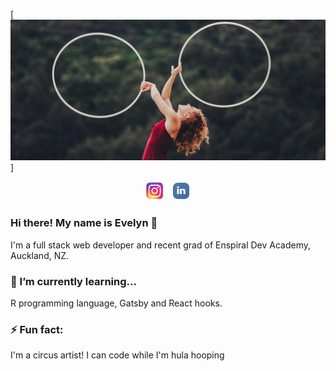 [![Evelyn's Header](https://github.com/betty-bucket/betty-bucket/blob/main/BannerStyle.jpg)]

<p align='center'>
    <a href="https://www.instagram.com/evelyncoulson/"><img height="30" src="https://github.com/betty-bucket/betty-bucket/blob/main/icon/instagram.jpg"></a>&nbsp;&nbsp;
    <a href="https://www.linkedin.com/in/evelyn-coulson-76787689/"><img height="30" src="https://github.com/betty-bucket/betty-bucket/blob/main/icon/linkedin.png"></a>
</p>

### Hi there! My name is Evelyn 👋

<p>I'm a full stack web developer and recent grad of Enspiral Dev Academy, Auckland, NZ. </p>

### 🌱 I’m currently learning...

<p> R programming language, Gatsby and React hooks.</p>

### ⚡ Fun fact:
<p> I'm a circus artist! I can code while I'm hula hooping </p>

<!--
**betty-bucket/betty-bucket** is a ✨ _special_ ✨ repository because its `README.md` (this file) appears on your GitHub profile.

Here are some ideas to get you started:

- 🔭 I’m currently working on ...
- 🌱 I’m currently learning ...
- 👯 I’m looking to collaborate on ...
- 🤔 I’m looking for help with ...
- 💬 Ask me about ...
- 📫 How to reach me: ...
- 😄 Pronouns: ...
- ⚡ Fun fact: ...
-->

